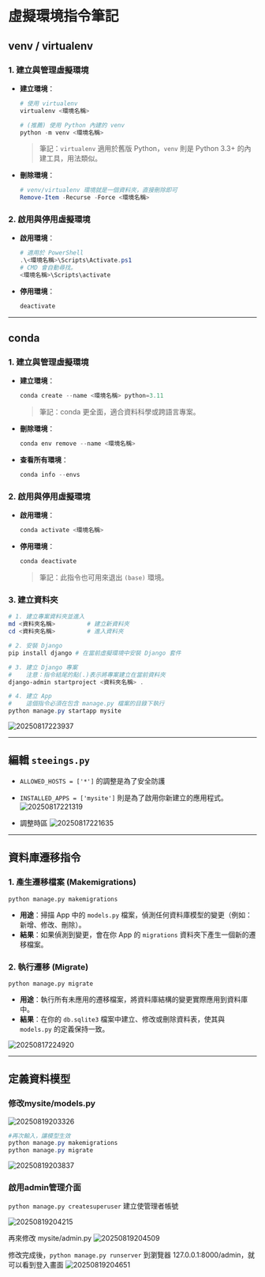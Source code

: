 # 虛擬環境指令筆記

## venv / virtualenv

### 1. 建立與管理虛擬環境

- **建立環境**：

    ``` powershell
    # 使用 virtualenv
    virtualenv <環境名稱>

    # (推薦) 使用 Python 內建的 venv
    python -m venv <環境名稱>
    ```

    > 筆記：`virtualenv` 適用於舊版 Python，`venv` 則是 Python 3.3+ 的內建工具，用法類似。

- **刪除環境**：

    ```powershell
    # venv/virtualenv 環境就是一個資料夾，直接刪除即可
    Remove-Item -Recurse -Force <環境名稱>
    ```

### 2. 啟用與停用虛擬環境

- **啟用環境**：

    ```powershell
    # 適用於 PowerShell
    .\<環境名稱>\Scripts\Activate.ps1
    # CMD 會自動尋找。
    <環境名稱>\Scripts\activate
    ```

- **停用環境**：

    ```powershell
    deactivate
    ```

---

## conda

### 1. 建立與管理虛擬環境

- **建立環境**：

    ```powershell
    conda create --name <環境名稱> python=3.11
    ```

    > 筆記：conda 更全面，適合資料科學或跨語言專案。

- **刪除環境**：

    ```powershell
    conda env remove --name <環境名稱>
    ```

- **查看所有環境**：

    ```powershell
    conda info --envs
    ```

### 2. 啟用與停用虛擬環境

- **啟用環境**：

    ```powershell
    conda activate <環境名稱>
    ```

- **停用環境**：

    ```powershell
    conda deactivate
    ```

    > 筆記：此指令也可用來退出 `(base)` 環境。

### 3. 建立資料夾

```powershell
# 1. 建立專案資料夾並進入
md <資料夾名稱>         # 建立新資料夾
cd <資料夾名稱>         # 進入資料夾

# 2. 安裝 Django
pip install django # 在當前虛擬環境中安裝 Django 套件

# 3. 建立 Django 專案
#    注意：指令結尾的點(.)表示將專案建立在當前資料夾
django-admin startproject <資料夾名稱> .

# 4. 建立 App
#    這個指令必須在包含 manage.py 檔案的目錄下執行
python manage.py startapp mysite
```

![20250817223937](https://raw.githubusercontent.com/richard153r/pic/main/pic/20250817223937.png)

---

## 編輯 `steeings.py`

- `ALLOWED_HOSTS = ['*']` 的調整是為了安全防護
- `INSTALLED_APPS = ['mysite']` 則是為了啟用你新建立的應用程式。
![20250817221319](https://raw.githubusercontent.com/richard153r/pic/main/pic/20250817221319.png)

- 調整時區
![20250817221635](https://raw.githubusercontent.com/richard153r/pic/main/pic/20250817221635.png)

---

## 資料庫遷移指令

### 1. 產生遷移檔案 (Makemigrations)

`python manage.py makemigrations`

- **用途**：掃描 App 中的 `models.py` 檔案，偵測任何資料庫模型的變更（例如：新增、修改、刪除）。
- **結果**：如果偵測到變更，會在你 App 的 `migrations` 資料夾下產生一個新的遷移檔案。

### 2. 執行遷移 (Migrate)

`python manage.py migrate`

- **用途**：執行所有未應用的遷移檔案，將資料庫結構的變更實際應用到資料庫中。
- **結果**：在你的 `db.sqlite3` 檔案中建立、修改或刪除資料表，使其與 `models.py` 的定義保持一致。

![20250817224920](https://raw.githubusercontent.com/richard153r/pic/main/pic/20250817224920.png)

---

## 定義資料模型

### 修改mysite/models.py

![20250819203326](https://raw.githubusercontent.com/richard153r/pic/main/pic/20250819203326.png)

```powershell
#再次輸入，讓模型生效
python manage.py makemigrations
python manage.py migrate
```

![20250819203837](https://raw.githubusercontent.com/richard153r/pic/main/pic/20250819203837.png)

### 啟用admin管理介面

`python manage.py createsuperuser` 建立使管理者帳號

![20250819204215](https://raw.githubusercontent.com/richard153r/pic/main/pic/20250819204215.png)

再來修改 mysite/admin.py
![20250819204509](https://raw.githubusercontent.com/richard153r/pic/main/pic/20250819204509.png)

修改完成後，`python manage.py runserver`
到瀏覽器 127.0.0.1:8000/admin，就可以看到登入畫面
![20250819204651](https://raw.githubusercontent.com/richard153r/pic/main/pic/20250819204651.png)